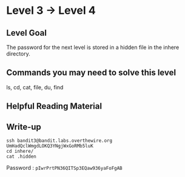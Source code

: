 # Level 3 → Level  4

## Level Goal

The password for the next level is stored in a hidden file in the inhere directory.

## Commands you may need to solve this level

ls, cd, cat, file, du, find

## Helpful Reading Material



## Write-up

```
ssh bandit3@bandit.labs.overthewire.org
UmHadQclWmgdLOKQ3YNgjWxGoRMb5luK
cd inhere/
cat .hidden 
```
Password : `pIwrPrtPN36QITSp3EQaw936yaFoFgAB`